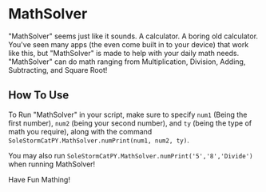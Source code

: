 # MathSolver
"MathSolver" seems just like it sounds. A calculator. A boring old calculator. You've seen many apps (the even come built in to your device) that work like this, but "MathSolver" is made to help with your daily math needs. "MathSolver" can do math ranging from Multiplication, Division, Adding, Subtracting, and Square Root!

## How To Use
To Run "MathSolver" in your script, make sure to specify `num1` (Being the first number), `num2` (being your second number), and `ty` (being the type of math you require), along with the command `SoleStormCatPY.MathSolver.numPrint(num1, num2, ty)`.

You may also run `SoleStormCatPY.MathSolver.numPrint('5','8','Divide')` when running MathSolver!

Have Fun Mathing!